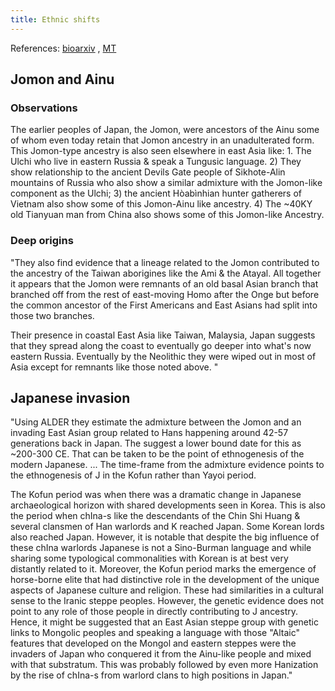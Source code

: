 ```yaml
---
title: Ethnic shifts
---
```


References: [bioarxiv](https://www.biorxiv.org/content/biorxiv/early/2019/03/15/579177.full.pdf) , [MT](https://twitter.com/blog_supplement/status/1107047022551539712)

## Jomon and Ainu

### Observations
The earlier peoples of Japan, the Jomon, were ancestors of the Ainu some of whom even today retain that Jomon ancestry in an unadulterated form. This Jomon-type ancestry is also seen elsewhere in east Asia like: 1. The Ulchi who live in eastern Russia & speak a Tungusic language. 2) They show relationship to the ancient Devils Gate people of Sikhote-Alin  mountains of Russia who also show a similar admixture with the Jomon-like component as the Ulchi; 3) the ancient Hòabìnhian hunter gatherers of Vietnam also show some of this Jomon-Ainu like ancestry. 4) The ~40KY old Tianyuan man from China also shows some of this Jomon-like Ancestry. 

### Deep origins
"They also find evidence that a lineage related to the Jomon contributed to the ancestry of the Taiwan aborigines like the Ami & the Atayal. All together it appears that the Jomon were remnants of an old basal Asian branch that branched off from the rest of east-moving Homo after the Onge but before the common ancestor of the First Americans and East Asians had split into those two branches. 

Their presence in coastal East Asia like Taiwan, Malaysia, Japan suggests that they spread along the coast to eventually go deeper into what's now eastern Russia. Eventually by the Neolithic they were wiped out in most of Asia except for remnants like those noted above. "

## Japanese invasion
"Using ALDER they estimate the admixture between the Jomon and an invading East Asian group related to Hans happening around 42-57 generations back in Japan. The suggest a lower bound date for this as ~200-300 CE. That can be taken to be the point of ethnogenesis of the modern Japanese. ... The time-frame from the admixture evidence points to the ethnogenesis of J in the Kofun rather than Yayoi period.

The Kofun period was when there was a dramatic change in Japanese archaeological horizon with shared developments seen in Korea. This is also the period when chIna-s like the descendants of the Chin Shi Huang & several clansmen of Han warlords and K reached Japan. Some Korean lords also reached Japan. However, it is notable that despite the big influence of these chIna warlords Japanese is not a Sino-Burman language and while sharing some typological commonalities with Korean is at best very distantly related to it. Moreover, the Kofun period marks the emergence of horse-borne elite that had distinctive role in the development of the unique aspects of Japanese culture and religion. These had similarities in a cultural sense to the Iranic steppe peoples. However, the genetic evidence does not point to any role of those people in directly contributing to J ancestry. Hence, it might be suggested that an East Asian steppe group with genetic links to Mongolic peoples and speaking a language with those "Altaic" features that developed on the Mongol and eastern steppes were the invaders of Japan who conquered it from the Ainu-like people and mixed with that substratum. This was probably followed by even more Hanization by the rise of chIna-s from warlord clans to high positions in Japan."